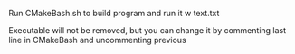 Run CMakeBash.sh to build program and run it w text.txt

Executable will not be removed, but you can change it by
commenting last line in CMakeBash and uncommenting previous



